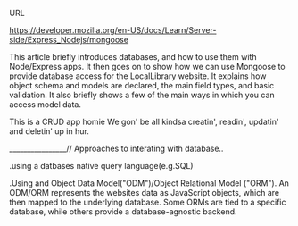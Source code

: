 URL 

https://developer.mozilla.org/en-US/docs/Learn/Server-side/Express_Nodejs/mongoose

This article briefly introduces databases, and how to use them with Node/Express apps. It then goes on to show how we can use Mongoose to provide database access for the LocalLibrary website. It explains how object schema and models are declared, the main field types, and basic validation. It also briefly shows a few of the main ways in which you can access model data.

This is a CRUD app homie 
We gon' be all kindsa creatin', readin', updatin' and deletin' up in hur.

________________//
Approaches to interating with database.. 

.using a datbases native query language(e.g.SQL)

.Using and Object Data Model("ODM")/Object Relational Model ("ORM"). An ODM/ORM represents the websites data as JavaScript objects, which are then mapped to the underlying database. Some ORMs are tied to a specific database, while others provide a database-agnostic backend. 


